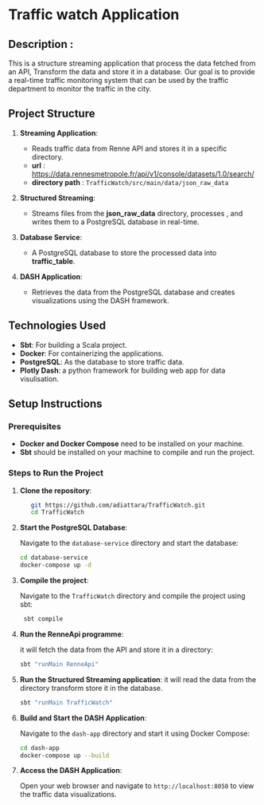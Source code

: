 # Traffic watch Application

## Description :

This is a structure streaming application that process the data fetched from an API,
Transform the data and store it in a database.
Our goal is to provide a real-time traffic monitoring system that can be used by the traffic department to monitor the traffic in the city.

## Project Structure

1. **Streaming Application**:
    - Reads traffic data from Renne API  and stores it in a specific directory.
    - **url** : https://data.rennesmetropole.fr/api/v1/console/datasets/1.0/search/
    - **directory path** : `TrafficWatch/src/main/data/json_raw_data`

2. **Structured Streaming**:
    - Streams files from the **json_raw_data** directory, processes , and writes them to a PostgreSQL database in 
      real-time.

3. **Database Service**:
    - A PostgreSQL database to store the processed  data into **traffic_table**.

4. **DASH Application**:
    - Retrieves the data from the PostgreSQL database and creates visualizations using the DASH framework.

## Technologies Used
- **Sbt**: For building a Scala project.
- **Docker**: For containerizing the applications.
- **PostgreSQL**: As the database to store traffic data.
- **Plotly Dash**: a python framework for building web app for data visulisation.

## Setup Instructions

### Prerequisites

- **Docker and Docker Compose** need to be installed on your machine.
- **Sbt** should be installed on your machine to compile and run the project.

### Steps to Run the Project

1. **Clone the repository**:

    ```bash 
       git https://github.com/adiattara/TrafficWatch.git
       cd TrafficWatch
    ```

2. **Start the PostgreSQL Database**:

   Navigate to the `database-service` directory and start the database:

    ```bash
    cd database-service
    docker-compose up -d
    ```
3. **Compile the project**:

   Navigate to the `TrafficWatch` directory and compile the project using sbt:
    ```bash
     sbt compile
    ```
4. **Run the RenneApi programme**:

    it will fetch the data from the API and store it in a directory:
    ```bash
    sbt "runMain RenneApi"
    ```

5. **Run the Structured Streaming application**:
    it will read the data from the directory transform store it in the database.
     ```bash
     sbt "runMain TrafficWatch"
     ```

6. **Build and Start the DASH Application**:

   Navigate to the `dash-app` directory and start it using Docker Compose:
    ```bash
    cd dash-app
    docker-compose up --build
    ```

7. **Access the DASH Application**:

   Open your web browser and navigate to `http://localhost:8050` to view the traffic data visualizations.


